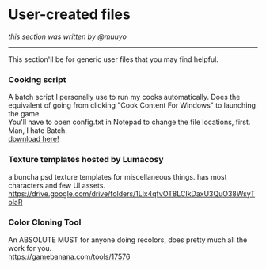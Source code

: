# User-created files
*this section was written by @muuyo*
<hr>
This section'll be for generic user files that you may find helpful.

### Cooking script
A batch script I personally use to run my cooks automatically. Does the equivalent of going from clicking "Cook Content For Windows" to launching the game.  
You'll have to open config.txt in Notepad to change the file locations, first. Man, I hate Batch.  
[download here!](./files/AutoPakker.zip)

### Texture templates hosted by Lumacosy
a buncha psd texture templates for miscellaneous things. has most characters and few UI assets.  
https://drive.google.com/drive/folders/1Llx4qfvOT8LCIkDaxU3QuO38WsyTolaR

### Color Cloning Tool
An ABSOLUTE MUST for anyone doing recolors, does pretty much all the work for you.  
https://gamebanana.com/tools/17576
